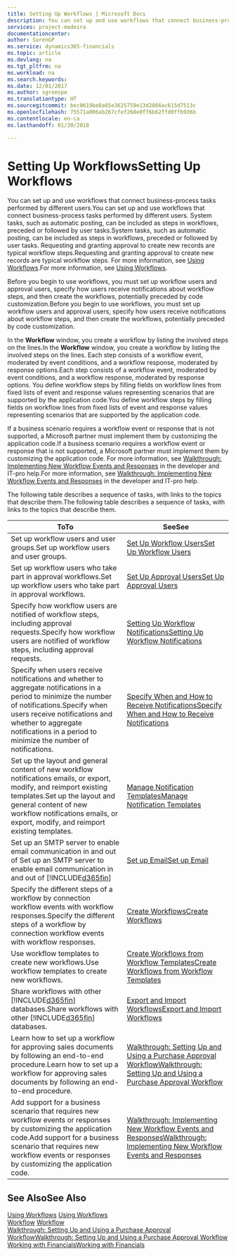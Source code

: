 ```yaml
---
title: Setting Up Workflows | Microsoft Docs
description: You can set up and use workflows that connect business-process tasks performed by different users. System tasks, such as automatic posting, can be included as steps in workflows, preceded or followed by user tasks. Requesting and granting approval to create new records are typical workflow steps.
services: project-madeira
documentationcenter: 
author: SorenGP
ms.service: dynamics365-financials
ms.topic: article
ms.devlang: na
ms.tgt_pltfrm: na
ms.workload: na
ms.search.keywords: 
ms.date: 12/01/2017
ms.author: sgroespe
ms.translationtype: HT
ms.sourcegitcommit: bec0619be0a65e3625759e13d2866ac615d7513c
ms.openlocfilehash: 75571a006ab267cfef268e0ff6b62ffd0ffb936b
ms.contentlocale: en-ca
ms.lasthandoff: 01/30/2018

---
```

# <a name="setting-up-workflows"></a><span data-ttu-id="ea3e4-105">Setting Up Workflows</span><span class="sxs-lookup"><span data-stu-id="ea3e4-105">Setting Up Workflows</span></span>
<span data-ttu-id="ea3e4-106">You can set up and use workflows that connect business-process tasks performed by different users.</span><span class="sxs-lookup"><span data-stu-id="ea3e4-106">You can set up and use workflows that connect business-process tasks performed by different users.</span></span> <span data-ttu-id="ea3e4-107">System tasks, such as automatic posting, can be included as steps in workflows, preceded or followed by user tasks.</span><span class="sxs-lookup"><span data-stu-id="ea3e4-107">System tasks, such as automatic posting, can be included as steps in workflows, preceded or followed by user tasks.</span></span> <span data-ttu-id="ea3e4-108">Requesting and granting approval to create new records are typical workflow steps.</span><span class="sxs-lookup"><span data-stu-id="ea3e4-108">Requesting and granting approval to create new records are typical workflow steps.</span></span> <span data-ttu-id="ea3e4-109">For more information, see [Using Workflows](across-use-workflows.md).</span><span class="sxs-lookup"><span data-stu-id="ea3e4-109">For more information, see [Using Workflows](across-use-workflows.md).</span></span>  

 <span data-ttu-id="ea3e4-110">Before you begin to use workflows, you must set up workflow users and approval users, specify how users receive notifications about workflow steps, and then create the workflows, potentially preceded by code customization.</span><span class="sxs-lookup"><span data-stu-id="ea3e4-110">Before you begin to use workflows, you must set up workflow users and approval users, specify how users receive notifications about workflow steps, and then create the workflows, potentially preceded by code customization.</span></span>  

 <span data-ttu-id="ea3e4-111">In the **Workflow** window, you create a workflow by listing the involved steps on the lines.</span><span class="sxs-lookup"><span data-stu-id="ea3e4-111">In the **Workflow** window, you create a workflow by listing the involved steps on the lines.</span></span> <span data-ttu-id="ea3e4-112">Each step consists of a workflow event, moderated by event conditions, and a workflow response, moderated by response options.</span><span class="sxs-lookup"><span data-stu-id="ea3e4-112">Each step consists of a workflow event, moderated by event conditions, and a workflow response, moderated by response options.</span></span> <span data-ttu-id="ea3e4-113">You define workflow steps by filling fields on workflow lines from fixed lists of event and response values representing scenarios that are supported by the application code.</span><span class="sxs-lookup"><span data-stu-id="ea3e4-113">You define workflow steps by filling fields on workflow lines from fixed lists of event and response values representing scenarios that are supported by the application code.</span></span>  

 <span data-ttu-id="ea3e4-114">If a business scenario requires a workflow event or response that is not supported, a Microsoft partner must implement them by customizing the application code.</span><span class="sxs-lookup"><span data-stu-id="ea3e4-114">If a business scenario requires a workflow event or response that is not supported, a Microsoft partner must implement them by customizing the application code.</span></span> <span data-ttu-id="ea3e4-115">For more information, see [Walkthrough: Implementing New Workflow Events and Responses](/dynamics_nav/Walkthrough--Implementing-New-Workflow-Events-and-Responses) in the developer and IT-pro help.</span><span class="sxs-lookup"><span data-stu-id="ea3e4-115">For more information, see [Walkthrough: Implementing New Workflow Events and Responses](/dynamics_nav/Walkthrough--Implementing-New-Workflow-Events-and-Responses) in the developer and IT-pro help.</span></span>

 <span data-ttu-id="ea3e4-116">The following table describes a sequence of tasks, with links to the topics that describe them.</span><span class="sxs-lookup"><span data-stu-id="ea3e4-116">The following table describes a sequence of tasks, with links to the topics that describe them.</span></span>  

|<span data-ttu-id="ea3e4-117">**To**</span><span class="sxs-lookup"><span data-stu-id="ea3e4-117">**To**</span></span>|<span data-ttu-id="ea3e4-118">**See**</span><span class="sxs-lookup"><span data-stu-id="ea3e4-118">**See**</span></span>|  
|------------|-------------|  
|<span data-ttu-id="ea3e4-119">Set up workflow users and user groups.</span><span class="sxs-lookup"><span data-stu-id="ea3e4-119">Set up workflow users and user groups.</span></span>|[<span data-ttu-id="ea3e4-120">Set Up Workflow Users</span><span class="sxs-lookup"><span data-stu-id="ea3e4-120">Set Up Workflow Users</span></span>](across-how-to-set-up-workflow-users.md)|  
|<span data-ttu-id="ea3e4-121">Set up workflow users who take part in approval workflows.</span><span class="sxs-lookup"><span data-stu-id="ea3e4-121">Set up workflow users who take part in approval workflows.</span></span>|[<span data-ttu-id="ea3e4-122">Set Up Approval Users</span><span class="sxs-lookup"><span data-stu-id="ea3e4-122">Set Up Approval Users</span></span>](across-how-to-set-up-approval-users.md)|  
|<span data-ttu-id="ea3e4-123">Specify how workflow users are notified of workflow steps, including approval requests.</span><span class="sxs-lookup"><span data-stu-id="ea3e4-123">Specify how workflow users are notified of workflow steps, including approval requests.</span></span>|[<span data-ttu-id="ea3e4-124">Setting Up Workflow Notifications</span><span class="sxs-lookup"><span data-stu-id="ea3e4-124">Setting Up Workflow Notifications</span></span>](across-setting-up-workflow-notifications.md)|  
|<span data-ttu-id="ea3e4-125">Specify when users receive notifications and whether to aggregate notifications in a period to minimize the number of notifications.</span><span class="sxs-lookup"><span data-stu-id="ea3e4-125">Specify when users receive notifications and whether to aggregate notifications in a period to minimize the number of notifications.</span></span>|[<span data-ttu-id="ea3e4-126">Specify When and How to Receive Notifications</span><span class="sxs-lookup"><span data-stu-id="ea3e4-126">Specify When and How to Receive Notifications</span></span>](across-how-to-specify-when-and-how-to-receive-notifications.md)|  
|<span data-ttu-id="ea3e4-127">Set up the layout and general content of new workflow notifications emails, or export, modify, and reimport existing templates.</span><span class="sxs-lookup"><span data-stu-id="ea3e4-127">Set up the layout and general content of new workflow notifications emails, or export, modify, and reimport existing templates.</span></span>|[<span data-ttu-id="ea3e4-128">Manage Notification Templates</span><span class="sxs-lookup"><span data-stu-id="ea3e4-128">Manage Notification Templates</span></span>](across-how-to-manage-notification-templates.md)|  
|<span data-ttu-id="ea3e4-129">Set up an SMTP server to enable email communication in and out of </span><span class="sxs-lookup"><span data-stu-id="ea3e4-129">Set up an SMTP server to enable email communication in and out of</span></span> [!INCLUDE[d365fin](includes/d365fin_md.md)]|[<span data-ttu-id="ea3e4-130">Set up Email</span><span class="sxs-lookup"><span data-stu-id="ea3e4-130">Set up Email</span></span>](madeira-how-setup-email.md)|
|<span data-ttu-id="ea3e4-131">Specify the different steps of a workflow by connection workflow events with workflow responses.</span><span class="sxs-lookup"><span data-stu-id="ea3e4-131">Specify the different steps of a workflow by connection workflow events with workflow responses.</span></span>|[<span data-ttu-id="ea3e4-132">Create Workflows</span><span class="sxs-lookup"><span data-stu-id="ea3e4-132">Create Workflows</span></span>](across-how-to-create-workflows.md)|  
|<span data-ttu-id="ea3e4-133">Use workflow templates to create new workflows.</span><span class="sxs-lookup"><span data-stu-id="ea3e4-133">Use workflow templates to create new workflows.</span></span>|[<span data-ttu-id="ea3e4-134">Create Workflows from Workflow Templates</span><span class="sxs-lookup"><span data-stu-id="ea3e4-134">Create Workflows from Workflow Templates</span></span>](across-how-to-create-workflows-from-workflow-templates.md)|  
|<span data-ttu-id="ea3e4-135">Share workflows with other [!INCLUDE[d365fin](includes/d365fin_md.md)] databases.</span><span class="sxs-lookup"><span data-stu-id="ea3e4-135">Share workflows with other [!INCLUDE[d365fin](includes/d365fin_md.md)] databases.</span></span>|[<span data-ttu-id="ea3e4-136">Export and Import Workflows</span><span class="sxs-lookup"><span data-stu-id="ea3e4-136">Export and Import Workflows</span></span>](across-how-to-export-and-import-workflows.md)|  
|<span data-ttu-id="ea3e4-137">Learn how to set up a workflow for approving sales documents by following an end-to-end procedure.</span><span class="sxs-lookup"><span data-stu-id="ea3e4-137">Learn how to set up a workflow for approving sales documents by following an end-to-end procedure.</span></span>|[<span data-ttu-id="ea3e4-138">Walkthrough: Setting Up and Using a Purchase Approval Workflow</span><span class="sxs-lookup"><span data-stu-id="ea3e4-138">Walkthrough: Setting Up and Using a Purchase Approval Workflow</span></span>](walkthrough-setting-up-and-using-a-purchase-approval-workflow.md)|  
|<span data-ttu-id="ea3e4-139">Add support for a business scenario that requires new workflow events or responses by customizing the application code.</span><span class="sxs-lookup"><span data-stu-id="ea3e4-139">Add support for a business scenario that requires new workflow events or responses by customizing the application code.</span></span>|[<span data-ttu-id="ea3e4-140">Walkthrough: Implementing New Workflow Events and Responses</span><span class="sxs-lookup"><span data-stu-id="ea3e4-140">Walkthrough: Implementing New Workflow Events and Responses</span></span>](/dynamics_nav/Walkthrough--Implementing-New-Workflow-Events-and-Responses)|  

## <a name="see-also"></a><span data-ttu-id="ea3e4-141">See Also</span><span class="sxs-lookup"><span data-stu-id="ea3e4-141">See Also</span></span>  
 <span data-ttu-id="ea3e4-142">[Using Workflows](across-use-workflows.md) </span><span class="sxs-lookup"><span data-stu-id="ea3e4-142">[Using Workflows](across-use-workflows.md) </span></span>  
 <span data-ttu-id="ea3e4-143">[Workflow](across-workflow.md) </span><span class="sxs-lookup"><span data-stu-id="ea3e4-143">[Workflow](across-workflow.md) </span></span>  
 [<span data-ttu-id="ea3e4-144">Walkthrough: Setting Up and Using a Purchase Approval Workflow</span><span class="sxs-lookup"><span data-stu-id="ea3e4-144">Walkthrough: Setting Up and Using a Purchase Approval Workflow</span></span>](walkthrough-setting-up-and-using-a-purchase-approval-workflow.md)  
 [<span data-ttu-id="ea3e4-145">Working with Financials</span><span class="sxs-lookup"><span data-stu-id="ea3e4-145">Working with Financials</span></span>](ui-work-product.md)

